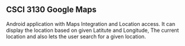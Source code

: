 ## CSCI 3130 Google Maps

Android application with Maps Integration and Location access. It can display the location based on given Latitute and Longitude, The current location and also lets the user search for a given location.
